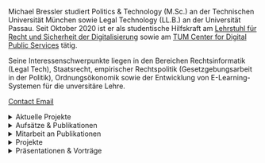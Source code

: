 Michael Bressler studiert Politics & Technology (M.Sc.) an der Technischen Universität München sowie Legal Technology (LL.B.) an der Universität Passau. Seit Oktober 2020 ist er als studentische Hilfskraft am [Lehrstuhl für Recht und Sicherheit der Digitalisierung](https://www.gov.sot.tum.de/elaw/startseite/) sowie am [TUM Center for Digital Public Services](https://tum-cdps.de/) tätig.

Seine Interessenschwerpunkte liegen in den Bereichen Rechtsinformatik (Legal Tech), Staatsrecht, empirischer Rechtspolitik (Gesetzgebungsarbeit in der Politik), Ordnungsökonomik sowie der Entwicklung von E-Learning-Systemen für die unversitäre Lehre.

[Contact Email](mailto:[email&#160;protected])

<details>
  <summary>Aktuelle Projekte</summary>
  
  <!-- There is no content specified under "Aktuelle Projekte" so I'm leaving it empty. -->
  
</details>

<details>
  <summary>Aufsätze & Publikationen</summary>

  _Entwicklung von Kriterien zur algorithmischen Abbildbarkeit von Rechtsnormen_, Bachelor's Thesis, Technische Unviersität München, November 2022 (unveröffentlicht) | -

</details>

<details>
  <summary>Mitarbeit an Publikationen</summary>

  _BayWiDI Briefing 2023/1_, Informationsdienst IT-Sicherheit und Recht, (Hrsg. Prof. Dr. Dirk Heckmann, Technische Universität München), Januar 2023 | -
  _BayWiDI Briefing 2022/4_, Informationsdienst IT-Sicherheit und Recht, (Hrsg. Prof. Dr. Dirk Heckmann, Technische Universität München), Oktober 2022 | -
  Heckmann, Dirk; Marx, Lorenz; Auer, Jakob; Brand, Thimo; Bräutigam, Peter; Habbe, Julia Sophia; Gergen, Philipp; Daum, Andreas: _Noerr Compliance Studie 2021_, Digitalisierung und Compliance, Noerr Partnerschaftsgesellschaft mbB, 06. Oktober 2021 | [Artikel](https://www.noerr.com/de/newsroom/news/gemeinsame-studie-von-noerr-und-technischer-universitat-munchen) \| [PDF](https://www.noerr.com/-/media/downloads/studien/2021/noerr_compliancestudie.pdf)
  _Evaluation des Berliner E-Government-Gesetzes_, Rechtswissenschaftliches Gutachten und empirische Studie mit Handlungsempfehlungen zur Fortentwicklung des Rechts der Digitalen Verwaltung, TUM Center for Digital Public Services, 21. Mai 2021 | [PDF](https://www.parlament-berlin.de/adosservice/18/Haupt/vorgang/h18-2765.E-v.pdf)

</details>

<details>
  <summary>Projekte</summary>

  _Elaw Learn_, E-Learning-Plattform zur Unterstützung der Lehre am Lehrstuhl für Recht und Sicherheit der Digitalisierung, fortlaufend | -
  _Wiki für das Bayerische Digitalgesetz_, TUM Center for Digital Public Services, fortlaufend | [Projektbeschreibung](https://www.tum-cdps.de/projekte/) \| [GitHub](https://github.com/tum-elaw/BayDiG-wiki) \| [digitalgesetz.wiki](https://digitalgesetz.wiki)
  _Social Media Leitfaden für Beschäftigte im Öffentlichen Dienst_, TUM Center for Digital Public Services, Februar 2023 | [Artikel](https://www.hfp.tum.de/hfp/aktuelles/article/safer-internet-day-2023-tum-cdps-stellt-social-media-leitfaden-fuer-beschaeftigte-im-oeffentlichen-dienst-vor/) \| [sml.tum-cdps.de](https://sml.tum-cdps.de)
  _RechtGPT_, Experimentelle semantsiche Suchmaschine für deutsche Gerichtsurteile (basierend auf Embedding der Urteilstexte), Team-Projektarbeit, Legal Loves Tech Hackathon, Januar 2023 | [GitHub](https://github.com/mibressler/chat.recht.dev) \| [recht.dev](https://recht.dev)

</details>

<details>
  <summary>Präsentationen & Vorträge</summary>

  _Bundesrepublik Deutschland: Verfassungsorgane und politische Ebenen_, Seminar Politik in Theorie und Praxis: Regionalpolitik, veranstaltet durch MdL Isabell Zacharias & Prof. Dr. Jürgen Pfeffer, Hochschule für Politik München (TUM), 13.05.2022 | [Slides](https://nbviewer.org/github/mibressler/website/blob/main/files/Verfassungsorgane.pdf)
  _Konzept einer Überwachungsgesamtrechnung in Deutschland_, Seminar Innere Sicherheit und Digitalisierung, Hochschule für Politik München (TUM), 13.12.2021 | [Slides](https://nbviewer.org/github/mibressler/website/blob/main/files/%C3%9Cberwachungsgesamtrechnung_Slides.pdf)

</details>
